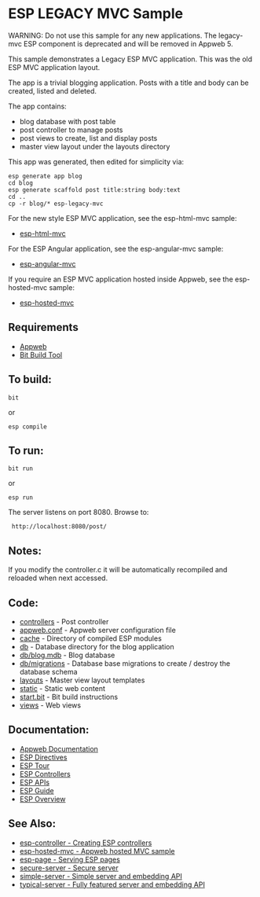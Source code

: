 ESP LEGACY MVC Sample
===

WARNING: Do not use this sample for any new applications. The legacy-mvc ESP component is deprecated
and will be removed in Appweb 5.

This sample demonstrates a Legacy ESP MVC application. This was the old ESP MVC application layout. 

The app is a trivial blogging application. Posts with a title and body can be created, listed and deleted.

The app contains:
* blog database with post table
* post controller to manage posts
* post views to create, list and display posts
* master view layout under the layouts directory

This app was generated, then edited for simplicity via:

    esp generate app blog
    cd blog
    esp generate scaffold post title:string body:text
    cd ..
    cp -r blog/* esp-legacy-mvc

For the new style ESP MVC application, see the esp-html-mvc sample:

* [esp-html-mvc](../esp-html-mvc/README.md)

For the ESP Angular application, see the esp-angular-mvc sample:

* [esp-angular-mvc](../esp-angular-mvc/README.md)

If you require an ESP MVC application hosted inside Appweb, see the esp-hosted-mvc sample:

* [esp-hosted-mvc](../esp-hosted-mvc/README.md)

Requirements
---
* [Appweb](http://embedthis.com/downloads/appweb/download.ejs)
* [Bit Build Tool](http://embedthis.com/downloads/bit/download.ejs)

To build:
---
    bit 
or

    esp compile

To run:
---
    bit run
or

    esp run

The server listens on port 8080. Browse to: 
 
     http://localhost:8080/post/

Notes:
---
If you modify the controller.c it will be automatically recompiled and reloaded when next accessed.

Code:
---
* [controllers](controllers/post.c) - Post controller
* [appweb.conf](appweb.conf) - Appweb server configuration file
* [cache](cache) - Directory of compiled ESP modules
* [db](db) - Database directory for the blog application
* [db/blog.mdb](db/blog.mdb) - Blog database 
* [db/migrations](db/migrations) - Database base migrations to create / destroy the database schema
* [layouts](layouts) - Master view layout templates 
* [static](static) - Static web content
* [start.bit](start.bit) - Bit build instructions
* [views](views) - Web views

Documentation:
---
* [Appweb Documentation](http://embedthis.com/products/appweb/doc/index.html)
* [ESP Directives](http://embedthis.com/products/appweb/doc/guide/appweb/users/dir/esp.html)
* [ESP Tour](http://embedthis.com/products/appweb/doc/guide/esp/users/tour.html)
* [ESP Controllers](http://embedthis.com/products/appweb/doc/guide/esp/users/controllers.html)
* [ESP APIs](http://embedthis.com/products/appweb/doc/api/esp.html)
* [ESP Guide](http://embedthis.com/products/appweb/doc/guide/esp/users/index.html)
* [ESP Overview](http://embedthis.com/products/appweb/doc/guide/esp/users/using.html)

See Also:
---
* [esp-controller - Creating ESP controllers](../esp-controller/README.md)
* [esp-hosted-mvc - Appweb hosted MVC sample](../esp-hosted-mvc/README.md)
* [esp-page - Serving ESP pages](../esp-page/README.md)
* [secure-server - Secure server](../secure-server/README.md)
* [simple-server - Simple server and embedding API](../simple-server/README.md)
* [typical-server - Fully featured server and embedding API](../typical-server/README.md)
